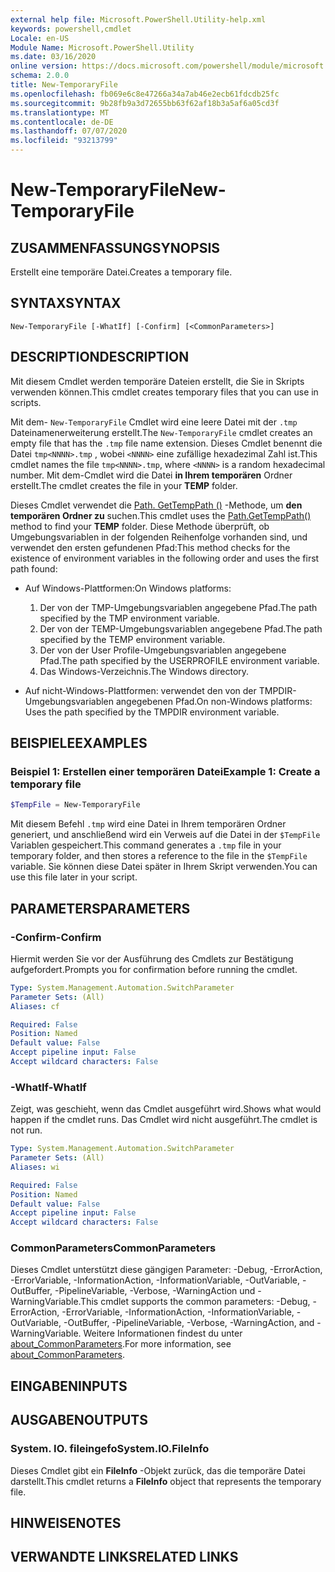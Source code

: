 ```yaml
---
external help file: Microsoft.PowerShell.Utility-help.xml
keywords: powershell,cmdlet
Locale: en-US
Module Name: Microsoft.PowerShell.Utility
ms.date: 03/16/2020
online version: https://docs.microsoft.com/powershell/module/microsoft.powershell.utility/new-temporaryfile?view=powershell-5.1&WT.mc_id=ps-gethelp
schema: 2.0.0
title: New-TemporaryFile
ms.openlocfilehash: fb069e6c8e47266a34a7ab46e2ecb61fdcdb25fc
ms.sourcegitcommit: 9b28fb9a3d72655bb63f62af18b3a5af6a05cd3f
ms.translationtype: MT
ms.contentlocale: de-DE
ms.lasthandoff: 07/07/2020
ms.locfileid: "93213799"
---
```

# <span data-ttu-id="22f24-103">New-TemporaryFile</span><span class="sxs-lookup"><span data-stu-id="22f24-103">New-TemporaryFile</span></span>

## <span data-ttu-id="22f24-104">ZUSAMMENFASSUNG</span><span class="sxs-lookup"><span data-stu-id="22f24-104">SYNOPSIS</span></span>
<span data-ttu-id="22f24-105">Erstellt eine temporäre Datei.</span><span class="sxs-lookup"><span data-stu-id="22f24-105">Creates a temporary file.</span></span>

## <span data-ttu-id="22f24-106">SYNTAX</span><span class="sxs-lookup"><span data-stu-id="22f24-106">SYNTAX</span></span>

```
New-TemporaryFile [-WhatIf] [-Confirm] [<CommonParameters>]
```

## <span data-ttu-id="22f24-107">DESCRIPTION</span><span class="sxs-lookup"><span data-stu-id="22f24-107">DESCRIPTION</span></span>

<span data-ttu-id="22f24-108">Mit diesem Cmdlet werden temporäre Dateien erstellt, die Sie in Skripts verwenden können.</span><span class="sxs-lookup"><span data-stu-id="22f24-108">This cmdlet creates temporary files that you can use in scripts.</span></span>

<span data-ttu-id="22f24-109">Mit dem- `New-TemporaryFile` Cmdlet wird eine leere Datei mit der `.tmp` Dateinamenerweiterung erstellt.</span><span class="sxs-lookup"><span data-stu-id="22f24-109">The `New-TemporaryFile` cmdlet creates an empty file that has the `.tmp` file name extension.</span></span>
<span data-ttu-id="22f24-110">Dieses Cmdlet benennt die Datei `tmp<NNNN>.tmp` , wobei `<NNNN>` eine zufällige hexadezimal Zahl ist.</span><span class="sxs-lookup"><span data-stu-id="22f24-110">This cmdlet names the file `tmp<NNNN>.tmp`, where `<NNNN>` is a random hexadecimal number.</span></span>
<span data-ttu-id="22f24-111">Mit dem-Cmdlet wird die Datei **in Ihrem temporären** Ordner erstellt.</span><span class="sxs-lookup"><span data-stu-id="22f24-111">The cmdlet creates the file in your **TEMP** folder.</span></span>

<span data-ttu-id="22f24-112">Dieses Cmdlet verwendet die [Path. GetTempPath ()](/dotnet/api/system.io.path.gettemppath) -Methode, um **den temporären Ordner zu** suchen.</span><span class="sxs-lookup"><span data-stu-id="22f24-112">This cmdlet uses the [Path.GetTempPath()](/dotnet/api/system.io.path.gettemppath) method to find your **TEMP** folder.</span></span> <span data-ttu-id="22f24-113">Diese Methode überprüft, ob Umgebungsvariablen in der folgenden Reihenfolge vorhanden sind, und verwendet den ersten gefundenen Pfad:</span><span class="sxs-lookup"><span data-stu-id="22f24-113">This method checks for the existence of environment variables in the following order and uses the first path found:</span></span>

- <span data-ttu-id="22f24-114">Auf Windows-Plattformen:</span><span class="sxs-lookup"><span data-stu-id="22f24-114">On Windows platforms:</span></span>

  1. <span data-ttu-id="22f24-115">Der von der TMP-Umgebungsvariablen angegebene Pfad.</span><span class="sxs-lookup"><span data-stu-id="22f24-115">The path specified by the TMP environment variable.</span></span>
  1. <span data-ttu-id="22f24-116">Der von der TEMP-Umgebungsvariablen angegebene Pfad.</span><span class="sxs-lookup"><span data-stu-id="22f24-116">The path specified by the TEMP environment variable.</span></span>
  1. <span data-ttu-id="22f24-117">Der von der User Profile-Umgebungsvariablen angegebene Pfad.</span><span class="sxs-lookup"><span data-stu-id="22f24-117">The path specified by the USERPROFILE environment variable.</span></span>
  1. <span data-ttu-id="22f24-118">Das Windows-Verzeichnis.</span><span class="sxs-lookup"><span data-stu-id="22f24-118">The Windows directory.</span></span>

- <span data-ttu-id="22f24-119">Auf nicht-Windows-Plattformen: verwendet den von der TMPDIR-Umgebungsvariablen angegebenen Pfad.</span><span class="sxs-lookup"><span data-stu-id="22f24-119">On non-Windows platforms: Uses the path specified by the TMPDIR environment variable.</span></span>

## <span data-ttu-id="22f24-120">BEISPIELE</span><span class="sxs-lookup"><span data-stu-id="22f24-120">EXAMPLES</span></span>

### <span data-ttu-id="22f24-121">Beispiel 1: Erstellen einer temporären Datei</span><span class="sxs-lookup"><span data-stu-id="22f24-121">Example 1: Create a temporary file</span></span>

```powershell
$TempFile = New-TemporaryFile
```

<span data-ttu-id="22f24-122">Mit diesem Befehl `.tmp` wird eine Datei in Ihrem temporären Ordner generiert, und anschließend wird ein Verweis auf die Datei in der `$TempFile` Variablen gespeichert.</span><span class="sxs-lookup"><span data-stu-id="22f24-122">This command generates a `.tmp` file in your temporary folder, and then stores a reference to the file in the `$TempFile` variable.</span></span> <span data-ttu-id="22f24-123">Sie können diese Datei später in Ihrem Skript verwenden.</span><span class="sxs-lookup"><span data-stu-id="22f24-123">You can use this file later in your script.</span></span>

## <span data-ttu-id="22f24-124">PARAMETERS</span><span class="sxs-lookup"><span data-stu-id="22f24-124">PARAMETERS</span></span>

### <span data-ttu-id="22f24-125">-Confirm</span><span class="sxs-lookup"><span data-stu-id="22f24-125">-Confirm</span></span>

<span data-ttu-id="22f24-126">Hiermit werden Sie vor der Ausführung des Cmdlets zur Bestätigung aufgefordert.</span><span class="sxs-lookup"><span data-stu-id="22f24-126">Prompts you for confirmation before running the cmdlet.</span></span>

```yaml
Type: System.Management.Automation.SwitchParameter
Parameter Sets: (All)
Aliases: cf

Required: False
Position: Named
Default value: False
Accept pipeline input: False
Accept wildcard characters: False
```

### <span data-ttu-id="22f24-127">-WhatIf</span><span class="sxs-lookup"><span data-stu-id="22f24-127">-WhatIf</span></span>

<span data-ttu-id="22f24-128">Zeigt, was geschieht, wenn das Cmdlet ausgeführt wird.</span><span class="sxs-lookup"><span data-stu-id="22f24-128">Shows what would happen if the cmdlet runs.</span></span>
<span data-ttu-id="22f24-129">Das Cmdlet wird nicht ausgeführt.</span><span class="sxs-lookup"><span data-stu-id="22f24-129">The cmdlet is not run.</span></span>

```yaml
Type: System.Management.Automation.SwitchParameter
Parameter Sets: (All)
Aliases: wi

Required: False
Position: Named
Default value: False
Accept pipeline input: False
Accept wildcard characters: False
```

### <span data-ttu-id="22f24-130">CommonParameters</span><span class="sxs-lookup"><span data-stu-id="22f24-130">CommonParameters</span></span>

<span data-ttu-id="22f24-131">Dieses Cmdlet unterstützt diese gängigen Parameter: -Debug, -ErrorAction, -ErrorVariable, -InformationAction, -InformationVariable, -OutVariable, -OutBuffer, -PipelineVariable, -Verbose, -WarningAction und -WarningVariable.</span><span class="sxs-lookup"><span data-stu-id="22f24-131">This cmdlet supports the common parameters: -Debug, -ErrorAction, -ErrorVariable, -InformationAction, -InformationVariable, -OutVariable, -OutBuffer, -PipelineVariable, -Verbose, -WarningAction, and -WarningVariable.</span></span> <span data-ttu-id="22f24-132">Weitere Informationen findest du unter [about_CommonParameters](../Microsoft.PowerShell.Core/About/about_CommonParameters.md).</span><span class="sxs-lookup"><span data-stu-id="22f24-132">For more information, see [about_CommonParameters](../Microsoft.PowerShell.Core/About/about_CommonParameters.md).</span></span>

## <span data-ttu-id="22f24-133">EINGABEN</span><span class="sxs-lookup"><span data-stu-id="22f24-133">INPUTS</span></span>

## <span data-ttu-id="22f24-134">AUSGABEN</span><span class="sxs-lookup"><span data-stu-id="22f24-134">OUTPUTS</span></span>

### <span data-ttu-id="22f24-135">System. IO. fileingefo</span><span class="sxs-lookup"><span data-stu-id="22f24-135">System.IO.FileInfo</span></span>

<span data-ttu-id="22f24-136">Dieses Cmdlet gibt ein **FileInfo** -Objekt zurück, das die temporäre Datei darstellt.</span><span class="sxs-lookup"><span data-stu-id="22f24-136">This cmdlet returns a **FileInfo** object that represents the temporary file.</span></span>

## <span data-ttu-id="22f24-137">HINWEISE</span><span class="sxs-lookup"><span data-stu-id="22f24-137">NOTES</span></span>

## <span data-ttu-id="22f24-138">VERWANDTE LINKS</span><span class="sxs-lookup"><span data-stu-id="22f24-138">RELATED LINKS</span></span>
